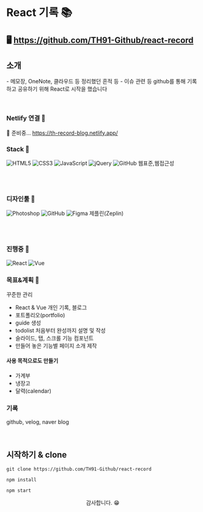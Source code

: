 # React 기록 📚

## 🖥️ https://github.com/TH91-Github/react-record

## 소개
<p>
- 메모장, OneNote, 클라우드 등 정리했던 흔적 등
- 이슈 관련 등
github를 통해 기록하고 공유하기 위해 React로 시작을 했습니다
</p>
<br>

### Netlify 연결 🔗
🚧 준비중...
https://th-record-blog.netlify.app/

### Stack 📕
<span><img src="https://img.shields.io/badge/HTML5-E34F26?style=for-the-badge&logo=HTML5&logoColor=white" alt="HTML5" /></span>
<span><img src="https://img.shields.io/badge/CSS3-1572B6?style=for-the-badge&logo=CSS3&logoColor=white" alt="CSS3" /></span>
<span><img src="https://img.shields.io/badge/JavaScript-f7DF1E?style=for-the-badge&logo=JavaScript&logoColor=white" alt="JavaScript" /></span>
<span><img src="https://img.shields.io/badge/jQuery-0769AD?style=for-the-badge&logo=jQuery&logoColor=white" alt="jQuery" /></span>
<span><img src="https://img.shields.io/badge/GitHub-181717?style=for-the-badge&logo=GitHub&logoColor=white" alt="GitHub" /></span>
<span>웹표준,웹접근성</span>

<br><br>
### 디자인툴 📘
<span><img src="https://img.shields.io/badge/Adobe Photoshop-31A8FF?style=for-the-badge&logo=Adobe Photoshop&logoColor=white" alt="Photoshop" /></span>
<span><img src="https://img.shields.io/badge/GitHub-181717?style=for-the-badge&logo=GitHub&logoColor=white" alt="GitHub" /></span>
<span><img src="https://img.shields.io/badge/Figma-F24E1E?style=for-the-badge&logo=Figma&logoColor=white" alt="Figma" /></span>
<span>제플린(Zeplin)</span>

<br><br>
### 진행중 📖
<span><img src="https://img.shields.io/badge/React-61DAFB?style=for-the-badge&logo=React&logoColor=white" alt="React" /></span>
<span><img src="https://img.shields.io/badge/Vue-4FC08D?style=for-the-badge&logo=Vue&logoColor=white" alt="Vue" /></span>

### 목표&계획 🚩
꾸준한 관리
- React & Vue 개인 기록, 블로그
- 포트폴리오(portfolio)
- guide 생성
- todolist 처음부터 완성까지 설명 및 작성
- 슬라이드, 탭, 스크롤 기능 컴포넌트
- 만들어 놓은 기능별 페이지 소개 제작

#### 사용 목적으로도 만들기
- 가계부
- 냉장고
- 달력(calendar)


### 기록
<p>github, velog, naver blog</p>
<a href="https://github.com/TH91-Github"><img src="https://img.shields.io/badge/GitHub-181717?style=for-the-badge&logo=GitHub&logoColor=white" alt="" /></a>
<a href="https://velog.io/@th_velog"><img src="https://img.shields.io/badge/Velog-20C997?style=for-the-badge&logo=Velog&logoColor=white" alt="" /></a>
<a href="https://blog.naver.com/k__taehoon__"><img src="https://img.shields.io/badge/Naver-03C75A?style=for-the-badge&logo=Naver&logoColor=white" alt="" /></a>

## 시작하기 & clone 

```shell
git clone https://github.com/TH91-Github/react-record
```

```shell
npm install
```

```shell
npm start
```

<p align="center">감사합니다. 😁</P>
